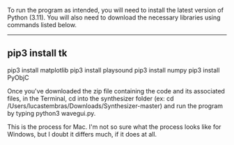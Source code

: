 To run the program as intended, you will need to install the latest version of Python (3.11). You will also need to download the necessary libraries 
using commands listed below. 

----------------------
pip3 install tk
-----------------------
pip3 install matplotlib
pip3 install playsound
pip3 install numpy
pip3 install PyObjC



Once you've downloaded the zip file containing the code and its associated files, in the Terminal, cd into the synthesizer folder 
(ex: cd /Users/lucastembras/Downloads/Synthesizer-master) and run the program by typing python3 wavegui.py. 

This is the process for Mac. I'm not so sure what the process looks like for Windows, but I doubt it differs much, if it does at all. 
